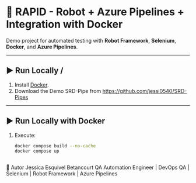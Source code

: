 # 🚀 RAPID - Robot + Azure Pipelines + Integration with Docker

Demo project for automated testing with **Robot Framework**, **Selenium**, **Docker**, and **Azure Pipelines**.  

---

## ▶️ Run Locally / 
1. Install [Docker](https://www.docker.com/).  
2. Download the Demo SRD-Pipe from https://github.com/jessi0540/SRD-Pipes

---

## ▶️ Run Locally with Docker
1. Execute:  
   ```bash
   docker compose build --no-cache
   docker compose up



👤 Autor
Jessica Esquivel Betancourt
QA Automation Engineer | DevOps QA | Selenium | Robot Framework | Azure Pipelines
